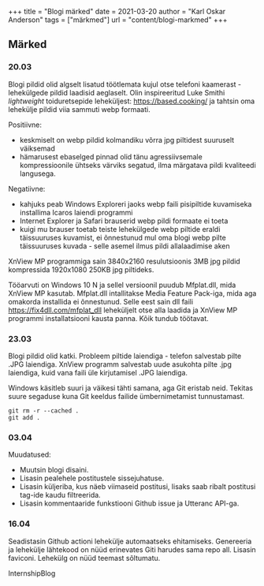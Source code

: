 +++
title = "Blogi märked"
date = 2021-03-20
author = "Karl Oskar Anderson"
tags = ["märkmed"]
url = "content/blogi-markmed"
+++
## Märked

### 20.03
Blogi pildid olid algselt lisatud töötlemata kujul otse telefoni kaamerast - lehekülgede pildid laadisid aeglaselt. Olin inspireeritud Luke Smithi *lightweight* toiduretsepide leheküljest: https://based.cooking/ ja tahtsin oma lehekülje pildid viia sammuti webp formaati. 

Positiivne:
* keskmiselt on webp pildid kolmandiku võrra jpg piltidest suuruselt väiksemad
* hämarusest ebaselged pinnad olid tänu agressiivsemale kompressioonile ühtseks värviks segatud, ilma märgatava pildi kvaliteedi langusega.

Negatiivne:
* kahjuks peab Windows Exploreri jaoks webp faili pisipiltide kuvamiseka installima Icaros laiendi programmi
* Internet Explorer ja Safari brauserid webp pildi formaate ei toeta
* kuigi mu brauser toetab teiste lehekülgede webp piltide eraldi täissuuruses kuvamist, ei õnnestunud mul oma blogi webp pilte täissuuruses kuvada - selle asemel ilmus pildi allalaadimise aken

XnView MP programmiga sain 3840x2160 resulutsioonis 3MB jpg pildid kompressida 1920x1080 250KB jpg piltideks.

Tööarvuti on Windows 10 N ja sellel versioonil puudub Mfplat.dll, mida XnView MP kasutab. Mfplat.dll intallitakse Media Feature Pack-iga, mida aga omakorda installida ei õnnestunud. Selle eest sain dll faili https://fix4dll.com/mfplat_dll leheküljelt otse alla laadida ja XnView MP programmi installatsiooni kausta panna. Kõik tundub töötavat.

### 23.03
Blogi pildid olid katki. Probleem piltide laiendiga - telefon salvestab pilte .JPG laiendiga. XnView programm salvestab uude asukohta pilte .jpg laiendiga, kuid vana faili üle kirjutamisel .JPG laiendiga.

Windows käsitleb suuri ja väikesi tähti samana, aga Git eristab neid. Tekitas suure segaduse kuna Git keeldus failide ümbernimetamist tunnustamast.

```git
git rm -r --cached .
git add .
```

### 03.04
Muudatused:
* Muutsin blogi disaini. 
* Lisasin pealehele postitustele sissejuhatuse. 
* Lisasin küljeriba, kus näeb viimaseid postitusi, lisaks saab ribalt postitusi tag-ide kaudu filtreerida. 
* Lisasin kommentaaride funkstiooni Github issue ja Utteranc API-ga.

### 16.04
Seadistasin Github actioni lehekülje automaatseks ehitamiseks. Genereeria ja lehekülje lähtekood on nüüd erinevates Giti harudes sama repo all.
Lisasin faviconi.
Lehekülg on nüüd teemast sõltumatu.

InternshipBlog